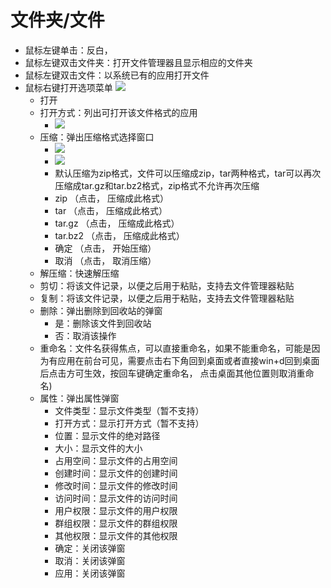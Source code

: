 # 文件夹/文件
- 鼠标左键单击：反白， 
- 鼠标左键双击文件夹：打开文件管理器且显示相应的文件夹
- 鼠标左键双击文件：以系统已有的应用打开文件
- 鼠标右键打开选项菜单
![](../pic/zhuomian/tmp_14290-Screenshot_2016-12-28-09-37-39-1613596689.png)
    - 打开
    - 打开方式：列出可打开该文件格式的应用
        - ![](../pic/zhuomian/tmp_19917-Screenshot_2016-12-28-10-28-43262975481.png)
    - 压缩：弹出压缩格式选择窗口
        - ![](../pic/zhuomian/tmp_19917-Screenshot_2016-12-28-09-59-48-1613596689.png)
        - ![](../pic/zhuomian/tmp_19917-Screenshot_2016-12-28-10-05-32-1663979272.png)
        - 默认压缩为zip格式，文件可以压缩成zip，tar两种格式，tar可以再次压缩成tar.gz和tar.bz2格式，zip格式不允许再次压缩
        - zip   （点击， 压缩成此格式） 
        - tar   （点击， 压缩成此格式） 
        - tar.gz   （点击， 压缩成此格式） 
        - tar.bz2   （点击， 压缩成此格式） 
        - 确定   （点击， 开始压缩） 
        - 取消   （点击， 取消压缩） 
    - 解压缩：快速解压缩
    - 剪切：将该文件记录，以便之后用于粘贴，支持去文件管理器粘贴
    - 复制：将该文件记录，以便之后用于粘贴，支持去文件管理器粘贴
    - 删除：弹出删除到回收站的弹窗
        - 是：删除该文件到回收站
        - 否：取消该操作
    - 重命名：文件名获得焦点，可以直接重命名，如果不能重命名，可能是因为有应用在前台可见，需要点击右下角回到桌面或者直接win+d回到桌面后点击方可生效，按回车键确定重命名， 点击桌面其他位置则取消重命名)
    - 属性：弹出属性弹窗
        - 文件类型：显示文件类型（暂不支持）
        - 打开方式：显示打开方式（暂不支持）
        - 位置：显示文件的绝对路径
        - 大小：显示文件的大小
        - 占用空间：显示文件的占用空间
        - 创建时间：显示文件的创建时间
        - 修改时间：显示文件的修改时间
        - 访问时间：显示文件的访问时间
        - 用户权限：显示文件的用户权限
        - 群组权限：显示文件的群组权限
        - 其他权限：显示文件的其他权限
        - 确定：关闭该弹窗
        - 取消：关闭该弹窗
        - 应用：关闭该弹窗
